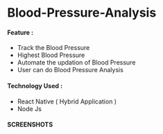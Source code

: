 # Blood-Pressure-Analysis

####  Feature :
- Track the Blood Pressure
- Highest Blood Pressure
- Automate the updation of Blood Pressure
- User can do Blood Pressure Analysis

#### Technology Used :
- React Native ( Hybrid Application )
- Node Js

#### SCREENSHOTS
